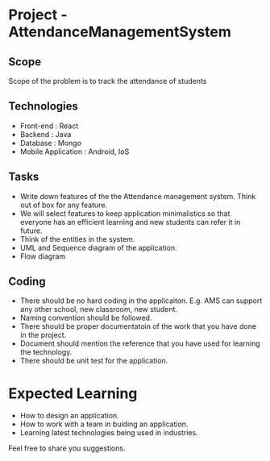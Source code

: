 # Project - AttendanceManagementSystem 

## Scope
Scope of the problem is to track the attendance of students 

## Technologies
* Front-end : React
* Backend : Java
* Database : Mongo
* Mobile Application : Android, IoS

## Tasks
- Write down features of the the Attendance management system. Think out of box for any feature. 
- We will select features to keep application minimalistics so that everyone has an efficient learning and new students can refer it in future. 
- Think of the entities in the system. 
- UML and Sequence diagram of the application. 
- Flow diagram

## Coding 
- There should be no hard coding in the applicaiton. E.g. AMS can support any other school, new classroom, new student. 
- Naming convention should be followed. 
- There should be proper documentatoin of the work that you have done in the project.
- Document should mention the reference that you have used for learning the technology. 
- There should be unit test for the application.

# Expected Learning
- How to design an application. 
- How to work with a team in buiding an application. 
- Learning latest technologies being used in industries. 

Feel free to share you suggestions.  

